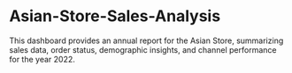 # Asian-Store-Sales-Analysis
This dashboard provides an annual report for the Asian Store, summarizing sales data, order status, demographic insights, and channel performance for the year 2022. 
